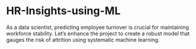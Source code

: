 # HR-Insights-using-ML
As a data scientist, predicting employee turnover is crucial for maintaining workforce stability. Let’s enhance the project to create a robust model that gauges the risk of attrition using systematic machine learning.
